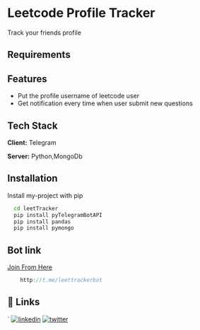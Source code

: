 
# Leetcode Profile Tracker

Track your friends profile 



## Requirements


## Features

- Put the profile username of leetcode user
- Get notification every time when user submit new questions



## Tech Stack

**Client:** Telegram

**Server:** Python,MongoDb


## Installation

Install my-project with pip

```bash
  cd leetTracker
  pip install pyTelegramBotAPI
  pip install pandas
  pip install pymongo

```
    
## Bot link
[Join From Here](https://twitter.com/MadhavJ06191973)

```javascript
    http://t.me/leettrackerbot
```


## 🔗 Links
`
[![linkedin](https://img.shields.io/badge/linkedin-0A66C2?style=for-the-badge&logo=linkedin&logoColor=white)](https://www.linkedin.com/in/madhav008/)
[![twitter](https://img.shields.io/badge/twitter-1DA1F2?style=for-the-badge&logo=twitter&logoColor=white)](https://twitter.com/MadhavJ06191973)

